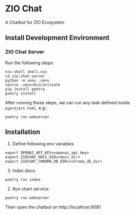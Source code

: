 # ZIO Chat

A Chatbot for ZIO Ecosystem

## Install Development Environment

### ZIO Chat Server

Run the following steps:

```shell
nix-shell shell.nix
cd zio-chat-server
python -m venv .venv
source .venv/bin/activate
pip install poetry
poetry install
```

After running these steps, we can run any task defined inside `pyproject.toml`, e.g.:

```shell
poetry run webserver
```

## Installation

1. Define following env variables

```shell
export OPENAI_API_KEY=<openai_api_key>
export ZIOCHAT_DOCS_DIR=<docs_dir>
export ZIOCHAT_CHROMA_DB_DIR=<chroma_db_dir>
```

3. Index docs:

```shell
poetry run index
```

2. Run chart service:

```shell
poetry run webserver
```

Then open the chatbot on http://localhost:8081